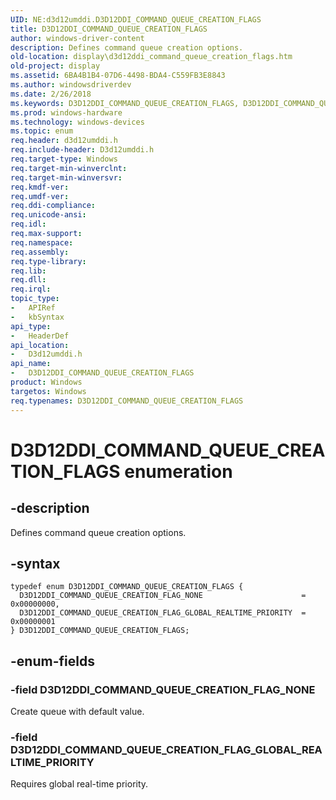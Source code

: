 ```yaml
---
UID: NE:d3d12umddi.D3D12DDI_COMMAND_QUEUE_CREATION_FLAGS
title: D3D12DDI_COMMAND_QUEUE_CREATION_FLAGS
author: windows-driver-content
description: Defines command queue creation options.
old-location: display\d3d12ddi_command_queue_creation_flags.htm
old-project: display
ms.assetid: 6BA4B1B4-07D6-4498-BDA4-C559FB3E8843
ms.author: windowsdriverdev
ms.date: 2/26/2018
ms.keywords: D3D12DDI_COMMAND_QUEUE_CREATION_FLAGS, D3D12DDI_COMMAND_QUEUE_CREATION_FLAGS enumeration [Display Devices], D3D12DDI_COMMAND_QUEUE_CREATION_FLAG_GLOBAL_REALTIME_PRIORITY, D3D12DDI_COMMAND_QUEUE_CREATION_FLAG_NONE, d3d12umddi/D3D12DDI_COMMAND_QUEUE_CREATION_FLAGS, d3d12umddi/D3D12DDI_COMMAND_QUEUE_CREATION_FLAG_GLOBAL_REALTIME_PRIORITY, d3d12umddi/D3D12DDI_COMMAND_QUEUE_CREATION_FLAG_NONE, display.d3d12ddi_command_queue_creation_flags
ms.prod: windows-hardware
ms.technology: windows-devices
ms.topic: enum
req.header: d3d12umddi.h
req.include-header: D3d12umddi.h
req.target-type: Windows
req.target-min-winverclnt: 
req.target-min-winversvr: 
req.kmdf-ver: 
req.umdf-ver: 
req.ddi-compliance: 
req.unicode-ansi: 
req.idl: 
req.max-support: 
req.namespace: 
req.assembly: 
req.type-library: 
req.lib: 
req.dll: 
req.irql: 
topic_type:
-	APIRef
-	kbSyntax
api_type:
-	HeaderDef
api_location:
-	D3d12umddi.h
api_name:
-	D3D12DDI_COMMAND_QUEUE_CREATION_FLAGS
product: Windows
targetos: Windows
req.typenames: D3D12DDI_COMMAND_QUEUE_CREATION_FLAGS
---
```


# D3D12DDI_COMMAND_QUEUE_CREATION_FLAGS enumeration


## -description


Defines command queue creation options. 


## -syntax


````
typedef enum D3D12DDI_COMMAND_QUEUE_CREATION_FLAGS { 
  D3D12DDI_COMMAND_QUEUE_CREATION_FLAG_NONE                      = 0x00000000,
  D3D12DDI_COMMAND_QUEUE_CREATION_FLAG_GLOBAL_REALTIME_PRIORITY  = 0x00000001
} D3D12DDI_COMMAND_QUEUE_CREATION_FLAGS;
````


## -enum-fields




### -field D3D12DDI_COMMAND_QUEUE_CREATION_FLAG_NONE

Create queue with default value.


### -field D3D12DDI_COMMAND_QUEUE_CREATION_FLAG_GLOBAL_REALTIME_PRIORITY

Requires global real-time priority.


